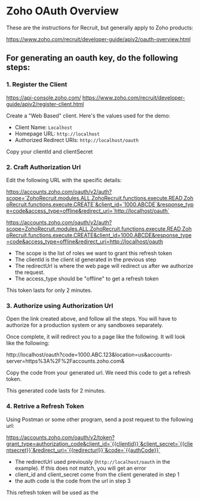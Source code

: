 # Zoho OAuth Overview
These are the instructions for Recruit, but generally apply to Zoho products:

https://www.zoho.com/recruit/developer-guide/apiv2/oauth-overview.html

## For generating an oauth key, do the following steps:

### 1. Register the Client
https://api-console.zoho.com/
https://www.zoho.com/recruit/developer-guide/apiv2/register-client.html

Create a "Web Based" client. Here's the values used for the demo:

- Client Name: `Localhost`
- Homepage URL: `http://localhost`
- Authorized Redirect URIs: `http://localhost/oauth`

Copy your clientId and clientSecret

### 2. Craft Authorization Url
Edit the following URL with the specific details:

https://accounts.zoho.com/oauth/v2/auth?scope=`ZohoRecruit.modules.ALL,ZohoRecruit.functions.execute.READ,ZohoRecruit.functions.execute.CREATE`&client_id=`1000.ABCDE`&response_type=code&access_type=offline&redirect_uri=`http://localhost/oauth`

https://accounts.zoho.com/oauth/v2/auth?scope=ZohoRecruit.modules.ALL,ZohoRecruit.functions.execute.READ,ZohoRecruit.functions.execute.CREATE&client_id=1000.ABCDE&response_type=code&access_type=offline&redirect_uri=http://localhost/oauth

- The scope is the list of roles we want to grant this refresh token
- The clientId is the client id generated in the previous step
- The redirectUrl is where the web page will redirect us after we authorize the request.
- The access_type should be "offline" to get a refresh token

This token lasts for only 2 minutes.

### 3. Authorize using Authorization Url

Open the link created above, and follow all the steps. You will have to authorize for a production system or any sandboxes separately.

Once complete, it will redirect you to a page like the following. It will look like the following:

http://localhost/oauth?code=1000.ABC.123&location=us&accounts-server=https%3A%2F%2Faccounts.zoho.com&

Copy the code from your generated url. We need this code to get a refresh token.

This generated code lasts for 2 minutes.

### 4. Retrive a Refresh Token

Using Postman or some other program, send a post request to the following url:

https://accounts.zoho.com/oauth/v2/token?grant_type=authorization_code&client_id=`{{clientid}}`&client_secret=`{{clientsecret}}`&redirect_uri=`{{redirecturl}}`&code=`{{authCode}}`

- The redirectUrl used previously (`http://localhost/oauth` in the example). If this does not match, you will get an error
- client_id and client_secret come from the client generated in step 1
- the auth code is the code from the url in step 3

This refresh token will be used as the 